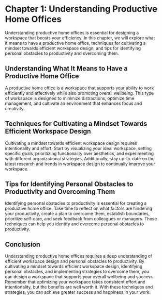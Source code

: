 Chapter 1: Understanding Productive Home Offices
================================================

Understanding productive home offices is essential for designing a workspace that boosts your efficiency. In this chapter, we will explore what it means to have a productive home office, techniques for cultivating a mindset towards efficient workspace design, and tips for identifying personal obstacles to productivity and overcoming them.

Understanding What It Means to Have a Productive Home Office
------------------------------------------------------------

A productive home office is a workspace that supports your ability to work efficiently and effectively while also promoting overall wellbeing. This type of workspace is designed to minimize distractions, optimize time management, and cultivate an environment that enhances focus and creativity.

Techniques for Cultivating a Mindset Towards Efficient Workspace Design
-----------------------------------------------------------------------

Cultivating a mindset towards efficient workspace design requires intentionality and effort. Start by visualizing your ideal workspace, setting specific goals, prioritizing functionality over aesthetics, and experimenting with different organizational strategies. Additionally, stay up-to-date on the latest research and trends in workspace design to continually improve your workspace.

Tips for Identifying Personal Obstacles to Productivity and Overcoming Them
---------------------------------------------------------------------------

Identifying personal obstacles to productivity is essential for creating a productive home office. Take time to reflect on what factors are hindering your productivity, create a plan to overcome them, establish boundaries, prioritize self-care, and seek feedback from colleagues or managers. These techniques can help you identify and overcome personal obstacles to productivity.

Conclusion
----------

Understanding productive home offices requires a deep understanding of efficient workspace design and personal obstacles to productivity. By cultivating a mindset towards efficient workspace design, identifying personal obstacles, and implementing strategies to overcome them, you can design a workspace that supports your overall wellbeing and success. Remember that optimizing your workspace takes consistent effort and intentionality, but the benefits are well worth it. With these techniques and strategies, you can achieve greater success and happiness in your work.
